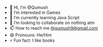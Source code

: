 - 👋 Hi, I’m @Qumush
- 👀 I’m interested in Games
- 🌱 I’m currently learning Java Script
- 💞️ I’m looking to collaborate on nothing atm
- 📫 How to reach me @qumush9@gmail.com
- 😄 Pronouns: He/Him
- ⚡ Fun fact: I like books

<!---
Qumush/Qumush is a ✨ special ✨ repository because its `README.md` (this file) appears on your GitHub profile.
You can click the Preview link to take a look at your changes.
--->
